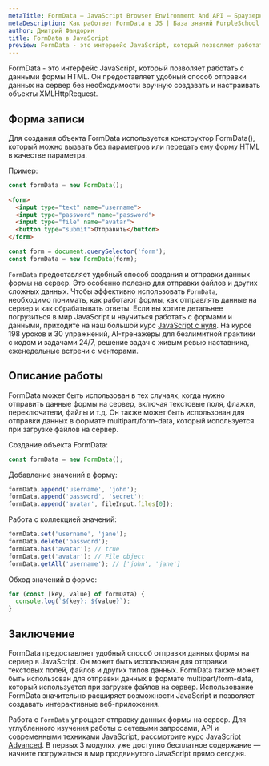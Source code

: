```yaml
---
metaTitle: FormData – JavaScript Browser Environment And API – Браузерное окружение и API в JS
metaDescription: Как работает FormData в JS | База знаний PurpleSchool
author: Дмитрий Фандорин
title: FormData в JavaScript
preview: FormData - это интерфейс JavaScript, который позволяет работать с данными формы HTML...
---
```


FormData - это интерфейс JavaScript, который позволяет работать с данными формы HTML. Он предоставляет удобный способ отправки данных на сервер без необходимости вручную создавать и настраивать объекты XMLHttpRequest.

## Форма записи
Для создания объекта FormData используется конструктор FormData(), который можно вызвать без параметров или передать ему форму HTML в качестве параметра.

Пример:

```javascript
const formData = new FormData();
```

```html
<form>
  <input type="text" name="username">
  <input type="password" name="password">
  <input type="file" name="avatar">
  <button type="submit">Отправить</button>
</form>
```

```javascript
const form = document.querySelector('form');
const formData = new FormData(form);
```

`FormData` предоставляет удобный способ создания и отправки данных формы на сервер. Это особенно полезно для отправки файлов и других сложных данных.  Чтобы эффективно использовать `FormData`, необходимо понимать, как работают формы, как отправлять данные на сервер и как обрабатывать ответы. Если вы хотите детальнее погрузиться в мир JavaScript и научиться работать с формами и данными, приходите на наш большой курс [JavaScript с нуля](https://purpleschool.ru/course/javascript-basics?utm_source=knowledgebase&utm_medium=text&utm_campaign=formdata-v-javascript). На курсе 198 уроков и 30 упражнений, AI-тренажеры для безлимитной практики с кодом и задачами 24/7, решение задач с живым ревью наставника, еженедельные встречи с менторами.

## Описание работы
FormData может быть использован в тех случаях, когда нужно отправить данные формы на сервер, включая текстовые поля, флажки, переключатели, файлы и т.д. Он также может быть использован для отправки данных в формате multipart/form-data, который используется при загрузке файлов на сервер.

Создание объекта FormData:

```javascript
const formData = new FormData();
```

Добавление значений в форму:

```javascript
formData.append('username', 'john');
formData.append('password', 'secret');
formData.append('avatar', fileInput.files[0]);
```

Работа с коллекцией значений:

```javascript
formData.set('username', 'jane');
formData.delete('password');
formData.has('avatar'); // true
formData.get('avatar'); // File object
formData.getAll('username'); // ['john', 'jane']
```

Обход значений в форме:

```javascript
for (const [key, value] of formData) {
  console.log(`${key}: ${value}`);
}
```

## Заключение
FormData предоставляет удобный способ отправки данных формы на сервер в JavaScript. Он может быть использован для отправки текстовых полей, файлов и других типов данных. FormData также может быть использован для отправки данных в формате multipart/form-data, который используется при загрузке файлов на сервер. Использование FormData значительно расширяет возможности JavaScript и позволяет создавать интерактивные веб-приложения.

Работа с `FormData` упрощает отправку данных формы на сервер. Для углубленного изучения работы с сетевыми запросами, API и современными техниками JavaScript, рассмотрите курс [JavaScript Advanced](https://purpleschool.ru/course/javascript-advanced?utm_source=knowledgebase&utm_medium=text&utm_campaign=formdata-v-javascript). В первых 3 модулях уже доступно бесплатное содержание — начните погружаться в мир продвинутого JavaScript прямо сегодня.

